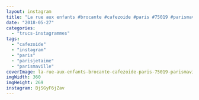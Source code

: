 ```yaml
---
layout: instagram
title: "La rue aux enfants #brocante #cafezoide #paris #75019 #parismaville #parisjetaime"
date: "2018-05-27"
categories: 
  - "trucs-instagrammes"
tags: 
  - "cafezoide"
  - "instagram"
  - "paris"
  - "parisjetaime"
  - "parismaville"
coverImage: la-rue-aux-enfants-brocante-cafezoide-paris-75019-parismaville-parisjetaime.jpg
imgWidth: 360
imgHeight: 269
instagram: BjSGyF6jZav
---
```


